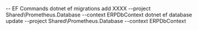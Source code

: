 -- EF Commands
dotnet ef migrations add XXXX --project Shared\Prometheus.Database --context ERPDbContext
dotnet ef database update --project Shared\Prometheus.Database --context ERPDbContext